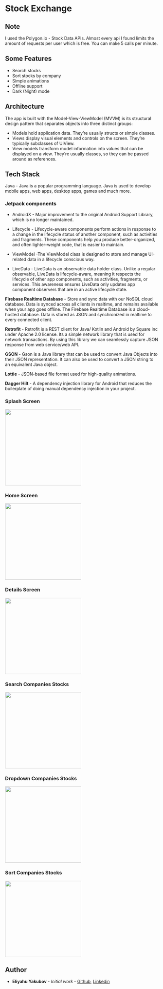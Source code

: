 # Stock Exchange

## Note

I used the Polygon.io - Stock Data APIs. Almost every api I found limits the amount of requests per user which is free. You can make 5 calls per minute.

## Some Features
- Search stocks
- Sort stocks by company
- Simple animations
- Offline support
- Dark (Night) mode

## Architecture

The app is built with the Model-View-ViewModel (MVVM) is its structural design pattern that separates objects into three distinct groups:
- Models hold application data. They’re usually structs or simple classes.
- Views display visual elements and controls on the screen. They’re typically subclasses of UIView.
- View models transform model information into values that can be displayed on a view. They’re usually classes, so they can be passed around as references.

## Tech Stack

Java - Java is a popular programming language. Java is used to develop mobile apps, web apps, desktop apps, games and much more. 

### Jetpack components

- AndroidX - Major improvement to the original Android Support Library, which is no longer maintained.

- Lifecycle - Lifecycle-aware components perform actions in response to a change in the lifecycle status of another component, such as activities and fragments. These components help you produce better-organized, and often lighter-weight code, that is easier to maintain.

- ViewModel -The ViewModel class is designed to store and manage UI-related data in a lifecycle conscious way.

- LiveData - LiveData is an observable data holder class. Unlike a regular observable, LiveData is lifecycle-aware, meaning it respects the lifecycle of other app components, such as activities, fragments, or services. This awareness ensures LiveData only updates app component observers that are in an active lifecycle state.

**Firebase Realtime Database** - Store and sync data with our NoSQL cloud database. Data is synced across all clients in realtime, and remains available when your app goes offline. The Firebase Realtime Database is a cloud-hosted database. Data is stored as JSON and synchronized in realtime to every connected client.

**Retrofit** - Retrofit is a REST client for Java/ Kotlin and Android by Square inc under Apache 2.0 license. Its a simple network library that is used for network transactions. By using this library we can seamlessly capture JSON response from web service/web API.

**GSON** - Gson is a Java library that can be used to convert Java Objects into their JSON representation. It can also be used to convert a JSON string to an equivalent Java object.

**Lottie** - JSON-based file format used for high-quality animations.

**Dagger Hilt** - A dependency injection library for Android that reduces the boilerplate of doing manual dependency injection in your project.

### Splash Screen

<img src="https://github.com/EliYakubov7/Stock-Exchange/blob/main/screenshots/splash_screen.jpg" width="250">

### Home Screen

<img src="https://github.com/EliYakubov7/Stock-Exchange/blob/main/screenshots/home_screen.jpg" width="250">

### Details Screen

<img src="https://github.com/EliYakubov7/Stock-Exchange/blob/main/screenshots/details_screen.jpg" width="250">

### Search Companies Stocks

<img src="https://github.com/EliYakubov7/Stock-Exchange/blob/main/screenshots/search_companies_stocks.jpg" width="250">

### Dropdown Companies Stocks

<img src="https://github.com/EliYakubov7/Stock-Exchange/blob/main/screenshots/dropdown_companies_stocks.jpg" width="250">

### Sort Companies Stocks

<img src="https://github.com/EliYakubov7/Stock-Exchange/blob/main/screenshots/sort_companies_stocks.jpg" width="250">

## Author

* **Eliyahu Yakubov** - *Initial work* - [Github](https://github.com/EliYakubov7), [Linkedin](https://www.linkedin.com/in/eli-yakubov-961908173)
